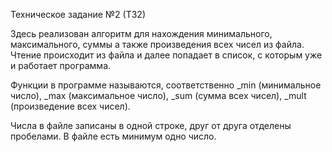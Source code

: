 Техническое задание №2 (ТЗ2)

Здесь реализован алгоритм для нахождения минимального, максимального, суммы а также произведения всех чисел из файла. Чтение происходит из файла и далее попадает в список, с которым уже и работает программа. 

Функции в программе называются, соответственно _min (минимальное число), _max (максимальное число), _sum (сумма всех чисел), _mult (произведение всех чисел).

Числа в файле записаны в одной строке, друг от друга отделены пробелами. В файле есть минимум одно число.
